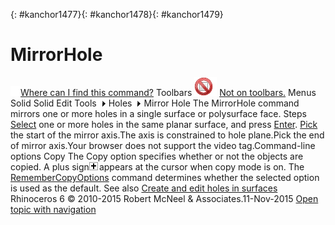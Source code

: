 ---
---

{: #kanchor1477}{: #kanchor1478}{: #kanchor1479}
# MirrorHole
 [![images/transparent.gif](images/transparent.gif)Where can I find this command?](javascript:void(0);) Toolbars
![images/-no-toolbar-button.png](images/-no-toolbar-button.png) [Not on toolbars.](toolbarwhattodo.html) 
Menus
Solid
Solid Edit Tools![images/menuarrow.gif](images/menuarrow.gif)
Holes![images/menuarrow.gif](images/menuarrow.gif)
Mirror Hole
The MirrorHole command mirrors one or more holes in a single surface or polysurface face.
Steps
 [Select](select-objects.html) one or more holes in the same planar surface, and press [Enter](enter-key.html). [Pick](pick-location.html) the start of the mirror axis.The axis is constrained to hole plane.Pick the end of mirror axis.Your browser does not support the video tag.Command-line options
Copy
The Copy option specifies whether or not the objects are copied. A plus sign![images/copyplus.png](images/copyplus.png)appears at the cursor when copy mode is on.
The [RememberCopyOptions](remembercopyoptions.html) command determines whether the selected option is used as the default.
See also
 [Create and edit holes in surfaces](sak-holes.html) 
&#160;
&#160;
Rhinoceros 6 © 2010-2015 Robert McNeel &amp; Associates.11-Nov-2015
 [Open topic with navigation](mirrorhole.html) 

